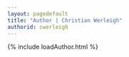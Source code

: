 ```yaml
---
layout: pagedefault
title: "Author | Christian Werleigh"
authorid: cwerleigh
---
```

{% include loadAuthor.html %}